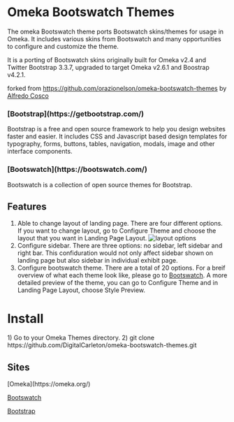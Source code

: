 Omeka Bootswatch Themes
=======================
The omeka Bootswatch theme ports Bootswatch skins/themes for usage in Omeka. It includes various skins from Bootswatch and many opportunities to configure and customize the theme.

It is a porting of Bootswatch skins originally built for Omeka v2.4 and Twitter Bootstrap 3.3.7, upgraded to target Omeka v2.6.1 and Boostrap v4.2.1.

forked from https://github.com/orazionelson/omeka-bootswatch-themes
by [Alfredo Cosco](http://www.nelsonweb.it)


<h3>[Bootstrap](https://getbootstrap.com/)</h3>
Bootstrap is a free and open source framework to help you design websites faster and easier. It includes CSS and Javascript based design templates for typography, forms, buttons, tables, navigation, modals, image and other interface components.

<h3>[Bootswatch](https://bootswatch.com/)</h3>
Bootswatch is a collection of open source themes for Bootstrap.

<h2>Features</h2>

1. Able to change layout of landing page. There are four different options. If you want to change layout, go to Configure Theme and choose the layout that you want in Landing Page Layout. 
![layout options](omeka-bootswatch-temes/images/layout.png)
2. Configure sidebar. There are three options: no sidebar, left sidebar and right bar. This confiduration would not only affect sidebar shown on landing page but also sidebar in individual exhibit page.
3. Configure bootswatch theme. There are a total of 20 options. For a breif overview of what each theme look like, please go to [Bootswatch](https://bootswatch.com/). A more detailed preview of the theme, you can go to Configure Theme and in Landing Page Layout, choose Style Preview. 

<h1>Install</h1>
1) Go to your Omeka Themes directory.
2) git clone https://github.com/DigitalCarleton/omeka-bootswatch-themes.git

<h2>Sites</h2>
[Omeka](https://omeka.org/)

[Bootswatch](https://bootswatch.com/)

[Bootstrap](https://getbootstrap.com/)
